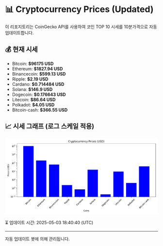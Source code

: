 
# 📊 Cryptocurrency Prices (Updated)

이 리포지토리는 CoinGecko API를 사용하여 코인 TOP 10 시세를 10분가격으로 자동 업데이트합니다.

## 💰 현재 시세
- Bitcoin: **$96175 USD**
- Ethereum: **$1827.94 USD**
- Binancecoin: **$599.13 USD**
- Ripple: **$2.19 USD**
- Cardano: **$0.714484 USD**
- Solana: **$146.9 USD**
- Dogecoin: **$0.176643 USD**
- Litecoin: **$86.64 USD**
- Polkadot: **$4.05 USD**
- Bitcoin-cash: **$366.55 USD**

## 📈 시세 그래프 (로그 스케일 적용)
![Crypto Prices](crypto_prices.png)

⏳ 업데이트 시간: 2025-05-03 18:40:40 (UTC)

---
자동 업데이트 봇에 의해 관리됩니다.
